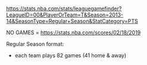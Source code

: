 https://stats.nba.com/stats/leaguegamefinder?LeagueID=00&PlayerOrTeam=T&Season=2013-14&SeasonType=Regular+Season&StatCategory=PTS

NO GAMES = https://stats.nba.com/scores/02/18/2019

Regular Season format:

- each team plays 82 games (41 home & away)
